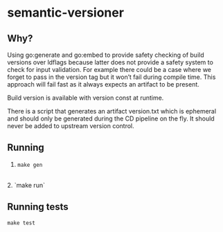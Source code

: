 # semantic-versioner
## Why?
Using go:generate and go:embed to provide safety checking of build versions over ldflags because latter does not provide a safety system to check for input validation. For example there could be a case where we forget to pass in the version tag but it won’t fail during compile time. This approach will fail fast as it always expects an artifact to be present.

Build version is available with version const at runtime.

There is a script that generates an artifact version.txt which is ephemeral and should only be generated during the CD pipeline on the fly. It should never be added to upstream version control.

## Running
1. `make gen`
</br>
2. `make run`

## Running tests
`make test`